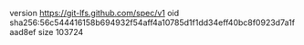 version https://git-lfs.github.com/spec/v1
oid sha256:56c544416158b694932f54aff4a10785d1f1dd34eff40bc8f0923d7a1faad8ef
size 103724
